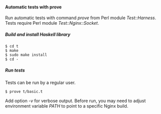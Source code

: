 #### Automatic tests with prove

Run automatic tests with command *prove* from Perl module *Test::Harness*.
Tests require Perl module *Test::Nginx::Socket*.

##### Build and install Haskell library

```ShellSession
$ cd t
$ make
$ sudo make install
$ cd -
```

##### Run tests

Tests can be run by a regular user.

```ShellSession
$ prove t/basic.t
```

Add option *-v* for verbose output. Before run, you may need to adjust
environment variable *PATH* to point to a specific Nginx build.

